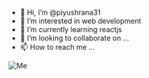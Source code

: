 - 👋 Hi, I’m @piyushrana31
- 👀 I’m interested in web development
- 🌱 I’m currently learning reactjs
- 💞️ I’m looking to collaborate on ...
- 📫 How to reach me ...

![Me](demo.gif)

<!---
piyushrana31/piyushrana31 is a ✨ special ✨ repository because its `README.md` (this file) appears on your GitHub profile.
You can click the Preview link to take a look at your changes.
--->

